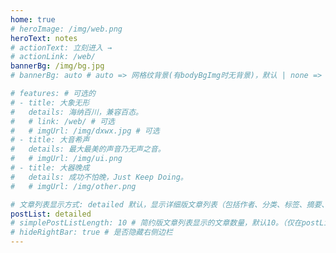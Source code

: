 ```yaml
---
home: true
# heroImage: /img/web.png
heroText: notes
# actionText: 立刻进入 →
# actionLink: /web/
bannerBg: /img/bg.jpg
# bannerBg: auto # auto => 网格纹背景(有bodyBgImg时无背景)，默认 | none => 无 | '大图地址' | background: 自定义背景样式       提示：如发现文本颜色不适应你的背景时可以到palette.styl修改$bannerTextColor变量

# features: # 可选的
# - title: 大象无形
#   details: 海纳百川，兼容百态。
#   # link: /web/ # 可选
#   # imgUrl: /img/dxwx.jpg # 可选
# - title: 大音希声
#   details: 最大最美的声音乃无声之音。
#   # imgUrl: /img/ui.png
# - title: 大器晚成
#   details: 成功不怕晚，Just Keep Doing。
#   # imgUrl: /img/other.png

# 文章列表显示方式: detailed 默认，显示详细版文章列表（包括作者、分类、标签、摘要、分页等）| simple => 显示简约版文章列表（仅标题和日期）| none 不显示文章列表
postList: detailed
# simplePostListLength: 10 # 简约版文章列表显示的文章数量，默认10。（仅在postList设置为simple时生效）
# hideRightBar: true # 是否隐藏右侧边栏
---
```

